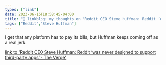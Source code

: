 ```yaml
---
types: ["link"]
date: 2023-06-15T18:58:45-04:00
title: "🔗 linkblog: my thoughts on 'Reddit CEO Steve Huffman: Reddit ‘was never designed to support third-party apps’ - The Verge'"
tags: ["Reddit","Steve Huffman"]
---
```

I get that any platform has to pay its bills, but Huffman keeps coming off as a real jerk.  
 

[link to 'Reddit CEO Steve Huffman: Reddit ‘was never designed to support third-party apps’ - The Verge'](https://www.theverge.com/2023/6/15/23762501/reddit-ceo-steve-huffman-interview-protests-blackout)
